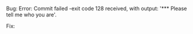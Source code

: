 Bug: 
    Error: Commit failed -exit code 128 received, with output: '*** Please tell me who you are'.

Fix: 
    
